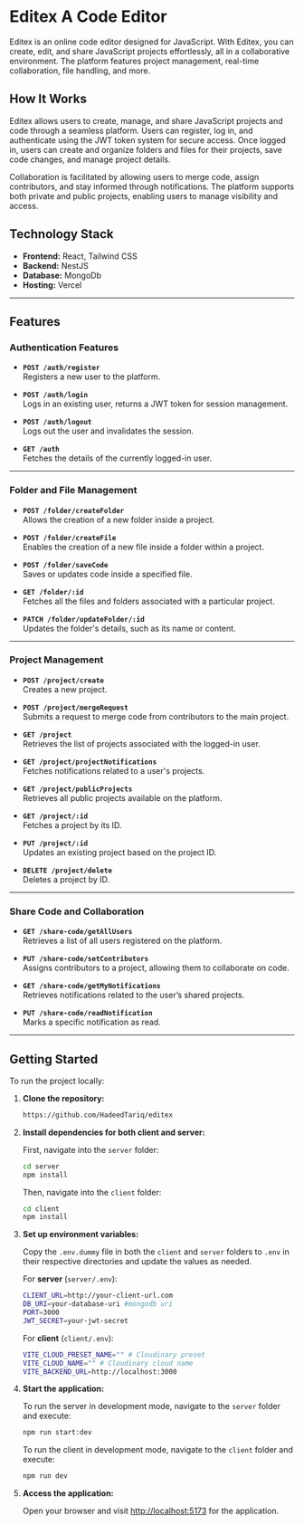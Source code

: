 # Editex A Code Editor

Editex is an online code editor designed for JavaScript. With Editex, you can create, edit, and share JavaScript projects effortlessly, all in a collaborative environment. The platform features project management, real-time collaboration, file handling, and more.

## How It Works

Editex allows users to create, manage, and share JavaScript projects and code through a seamless platform. Users can register, log in, and authenticate using the JWT token system for secure access. Once logged in, users can create and organize folders and files for their projects, save code changes, and manage project details.

Collaboration is facilitated by allowing users to merge code, assign contributors, and stay informed through notifications. The platform supports both private and public projects, enabling users to manage visibility and access.

## Technology Stack

- **Frontend:** React, Tailwind CSS
- **Backend:** NestJS
- **Database:** MongoDb
- **Hosting:** Vercel

---

## Features

### Authentication Features

- **`POST /auth/register`**  
  Registers a new user to the platform.

- **`POST /auth/login`**  
  Logs in an existing user, returns a JWT token for session management.

- **`POST /auth/logout`**  
  Logs out the user and invalidates the session.

- **`GET /auth`**  
  Fetches the details of the currently logged-in user.

---

### Folder and File Management

- **`POST /folder/createFolder`**  
  Allows the creation of a new folder inside a project.

- **`POST /folder/createFile`**  
  Enables the creation of a new file inside a folder within a project.

- **`POST /folder/saveCode`**  
  Saves or updates code inside a specified file.

- **`GET /folder/:id`**  
  Fetches all the files and folders associated with a particular project.

- **`PATCH /folder/updateFolder/:id`**  
  Updates the folder's details, such as its name or content.

---

### Project Management

- **`POST /project/create`**  
  Creates a new project.

- **`POST /project/mergeRequest`**  
  Submits a request to merge code from contributors to the main project.

- **`GET /project`**  
  Retrieves the list of projects associated with the logged-in user.

- **`GET /project/projectNotifications`**  
  Fetches notifications related to a user's projects.

- **`GET /project/publicProjects`**  
  Retrieves all public projects available on the platform.

- **`GET /project/:id`**  
  Fetches a project by its ID.

- **`PUT /project/:id`**  
  Updates an existing project based on the project ID.

- **`DELETE /project/delete`**  
  Deletes a project by ID.

---

### Share Code and Collaboration

- **`GET /share-code/getAllUsers`**  
  Retrieves a list of all users registered on the platform.

- **`PUT /share-code/setContributors`**  
  Assigns contributors to a project, allowing them to collaborate on code.

- **`GET /share-code/getMyNotifications`**  
  Retrieves notifications related to the user’s shared projects.

- **`PUT /share-code/readNotification`**  
  Marks a specific notification as read.

---

## Getting Started

To run the project locally:

1. **Clone the repository:**

   ```bash
   https://github.com/HadeedTariq/editex
   ```

2. **Install dependencies for both client and server:**

   First, navigate into the `server` folder:

   ```bash
   cd server
   npm install
   ```

   Then, navigate into the `client` folder:

   ```bash
   cd client
   npm install
   ```

3. **Set up environment variables:**

   Copy the `.env.dummy` file in both the `client` and `server` folders to `.env` in their respective directories and update the values as needed.

   For **server** (`server/.env`):

   ```bash
   CLIENT_URL=http://your-client-url.com
   DB_URI=your-database-uri #mongodb uri
   PORT=3000
   JWT_SECRET=your-jwt-secret
   ```

   For **client** (`client/.env`):

   ```bash
   VITE_CLOUD_PRESET_NAME="" # Cloudinary preset
   VITE_CLOUD_NAME="" # Cloudinary cloud name
   VITE_BACKEND_URL=http://localhost:3000

   ```

4. **Start the application:**

   To run the server in development mode, navigate to the `server` folder and execute:

   ```bash
   npm run start:dev
   ```

   To run the client in development mode, navigate to the `client` folder and execute:

   ```bash
   npm run dev
   ```

5. **Access the application:**

   Open your browser and visit [http://localhost:5173](http://localhost:5173) for the application.
